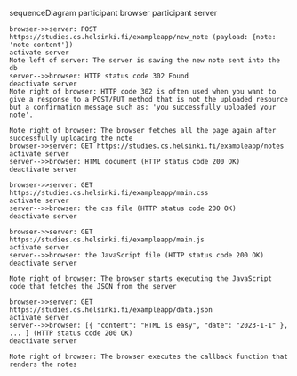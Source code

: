 sequenceDiagram
    participant browser
    participant server

    browser->>server: POST https://studies.cs.helsinki.fi/exampleapp/new_note (payload: {note: 'note content'})
    activate server
    Note left of server: The server is saving the new note sent into the db
    server-->>browser: HTTP status code 302 Found
    deactivate server
    Note right of browser: HTTP code 302 is often used when you want to give a response to a POST/PUT method that is not the uploaded resource but a confirmation message such as: 'you successfully uploaded your note'.

    Note right of browser: The browser fetches all the page again after successfully uploading the note
    browser->>server: GET https://studies.cs.helsinki.fi/exampleapp/notes
    activate server
    server-->>browser: HTML document (HTTP status code 200 OK)
    deactivate server
    
    browser->>server: GET https://studies.cs.helsinki.fi/exampleapp/main.css
    activate server
    server-->>browser: the css file (HTTP status code 200 OK)
    deactivate server

    browser->>server: GET https://studies.cs.helsinki.fi/exampleapp/main.js
    activate server
    server-->>browser: the JavaScript file (HTTP status code 200 OK)
    deactivate server

    Note right of browser: The browser starts executing the JavaScript code that fetches the JSON from the server

    browser->>server: GET https://studies.cs.helsinki.fi/exampleapp/data.json
    activate server
    server-->>browser: [{ "content": "HTML is easy", "date": "2023-1-1" }, ... ] (HTTP status code 200 OK)
    deactivate server

    Note right of browser: The browser executes the callback function that renders the notes